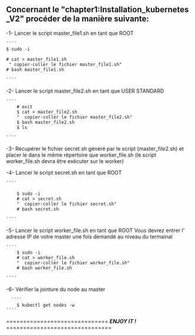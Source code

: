 ## Concernant le  "chapter1:Installation_kubernetes _V2" procéder de la manière suivante: 

-1- Lancer le script master_file1.sh en tant que ROOT

    ````
    $ sudo -i 
    
    # cat > master_file1.sh
     " copier-coller le fichier master_file1.sh"
    # bash master_file1.sh
    
    ````

-2- Lancer le script master_file2.sh en tant que USER STANDARD
    
    ````
        # exit
        $ cat > master_file2.sh 
        "  copier-coller le fichier master_file2.sh"
        $ bash master_file2.sh 
        $ ls
        
    ````

-3- Récupérer le fichier secret.sh généré par le script (master_file2.sh) et placer le dans le même répertoire que worker_file.sh                         (le script worker_file.sh devra être exécuter sur le worker)

-4- Lancer le script secret.sh en tant que ROOT
    
    ````
    
        $ sudo -i  
        # cat > secret.sh 
        "  copier-coller le fichier secret.sh" 
        # bash secret.sh
        
    ````

-5- Lancer le script worker_file.sh en tant que ROOT
    Vous devrez entrer l' adresse IP de votre master une fois demandé au niveau du termainal
    
    ````
        $ sudo -i  
        # cat > worker_file.sh 
        "  copier-coller le fichier worker_file.sh" 
        # bash worker_file.sh  
    
    ````

-6- Vérifier la jointure du node au master

      ````
        $ kubectl get nodes -w
    ````
  ==============================  ***ENJOY IT !***  ===============================
